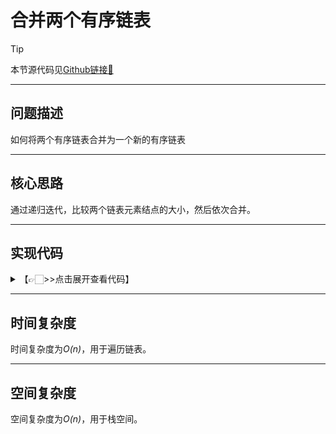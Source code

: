 # 合并两个有序链表

> [!Tip]
> 
> 本节源代码见[Github链接🔗](https://github.com/MaxSolider/leetcode-algorithm/blob/main/structure/src/main/java/org/example/linkedlist/exercises/ReverseList.java)

---
## 问题描述
如何将两个有序链表合并为一个新的有序链表

---
## 核心思路
通过递归迭代，比较两个链表元素结点的大小，然后依次合并。

---
## 实现代码
<details> 
	<summary>【👉🏻>>点击展开查看代码】</summary> 
	<pre>
		<code>
			/**  
			 * 合并两个有序链表  
			 *  
			 * @param headNode1 链表1  
			 * @param headNode2 链表2  
			 * @return NormalListNode 新的链表表头指针  
			 * @author: Max Solider  
			 * @date: 2022/10/9 14:18  
			 */
			 NormalListNode mergeList(NormalListNode headNode1, NormalListNode headNode2) {  
			    if (headNode1 == null) {  
			        return headNode2;  
			    }  
			    if (headNode2 == null) {  
			        return headNode1;  
			    }  
			    NormalListNode result = null;  
			    if (headNode1.getData() <= headNode2.getData()) {  
			        result = headNode1;  
			        result.setNext(mergeList(headNode1.getNext(), headNode2));  
			    } else {  
			        result = headNode2;  
			        result.setNext(mergeList(headNode1, headNode2.getNext()));  
			    }  
			    return result;  
			}
		</code>
	</pre>
</details>

---
## 时间复杂度
时间复杂度为*O(n)*，用于遍历链表。

---
## 空间复杂度
空间复杂度为*O(n)*，用于栈空间。